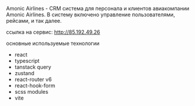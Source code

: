 Amonic Airlines - CRM система для персонала и клиентов авиакомпании Amonic Airlines. В систему включено управление пользователями, рейсами, и так далее.

ссылка на сервис: http://85.192.49.26

основные используемые технологии

- react
- typescript
- tanstack query
- zustand
- react-router v6
- react-hook-form
- scss modules
- vite
